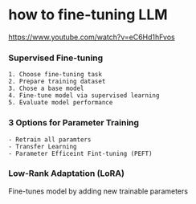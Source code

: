 # how to fine-tuning LLM

https://www.youtube.com/watch?v=eC6Hd1hFvos

### Supervised Fine-tuning

    1. Choose fine-tuning task
    2. Prepare training dataset
    3. Chose a base model
    4. Fine-tune model via supervised learning
    5. Evaluate model performance


### 3 Options for Parameter Training

    - Retrain all paramters
    - Transfer Learning
    - Parameter Efficeint Fint-tuning (PEFT) 

### Low-Rank Adaptation (LoRA)

Fine-tunes model by adding new trainable parameters
